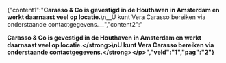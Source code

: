 {"content1":"__Carasso & Co is gevestigd in de Houthaven in Amsterdam en werkt daarnaast veel op locatie.__\n__U kunt Vera Carasso bereiken via onderstaande contactgegevens.__","content2":"<p><strong>Carasso &amp; Co is gevestigd in de Houthaven in Amsterdam en werkt daarnaast veel op locatie.<\/strong>\n<strong>U kunt Vera Carasso bereiken via onderstaande contactgegevens.<\/strong><\/p>","veld":"1","pag":"2"}